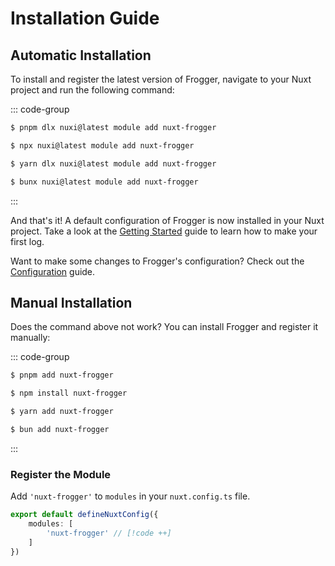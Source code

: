 # Installation Guide

## Automatic Installation
To install and register the latest version of Frogger, navigate to your Nuxt project and run the following command:

::: code-group

```sh [pnpm]
$ pnpm dlx nuxi@latest module add nuxt-frogger
```

```sh [npm]
$ npx nuxi@latest module add nuxt-frogger
```

```sh [yarn]
$ yarn dlx nuxi@latest module add nuxt-frogger
```

```sh [bun]
$ bunx nuxi@latest module add nuxt-frogger
```
:::

And that's it! A default configuration of Frogger is now installed in your Nuxt project. Take a look at the [Getting Started](./getting-started.md) guide to learn how to make your first log.

Want to make some changes to Frogger's configuration? Check out the [Configuration](./configuration.md) guide.

## Manual Installation
Does the command above not work?
You can install Frogger and register it manually:

::: code-group

```sh [pnpm]
$ pnpm add nuxt-frogger
```

```sh [npm]
$ npm install nuxt-frogger
```

```sh [yarn]
$ yarn add nuxt-frogger
```

```sh [bun]
$ bun add nuxt-frogger
```
:::

### Register the Module
Add `'nuxt-frogger'` to `modules` in your `nuxt.config.ts` file.

```ts
export default defineNuxtConfig({
    modules: [
        'nuxt-frogger' // [!code ++]
    ]
})
```